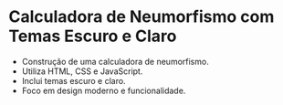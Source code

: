 # Calculadora de Neumorfismo com Temas Escuro e Claro

* Construção de uma calculadora de neumorfismo.
* Utiliza HTML, CSS e JavaScript.
* Inclui temas escuro e claro.
* Foco em design moderno e funcionalidade.
